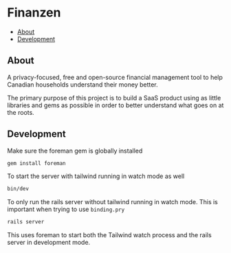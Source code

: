 # Finanzen

- [About](#about)
- [Development](#development)

## About

A privacy-focused, free and open-source financial management tool to help
Canadian households understand their money better.

The primary purpose of this project is to build a SaaS product using as little libraries and gems as possible in order to better understand what goes on at the roots.

## Development

Make sure the foreman gem is globally installed

```bash
gem install foreman
```

To start the server with tailwind running in watch mode as well

```bash
bin/dev
```

To only run the rails server without tailwind running in watch mode.
This is important when trying to use `binding.pry`

```bash
rails server
```

This uses foreman to start both the Tailwind watch process and the rails server in development mode.

